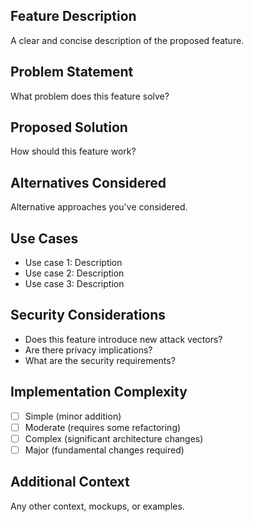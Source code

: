 ## Feature Description
A clear and concise description of the proposed feature.

## Problem Statement
What problem does this feature solve?

## Proposed Solution
How should this feature work?

## Alternatives Considered
Alternative approaches you've considered.

## Use Cases
- Use case 1: Description
- Use case 2: Description
- Use case 3: Description

## Security Considerations
- Does this feature introduce new attack vectors?
- Are there privacy implications?
- What are the security requirements?

## Implementation Complexity
- [ ] Simple (minor addition)
- [ ] Moderate (requires some refactoring)
- [ ] Complex (significant architecture changes)
- [ ] Major (fundamental changes required)

## Additional Context
Any other context, mockups, or examples.